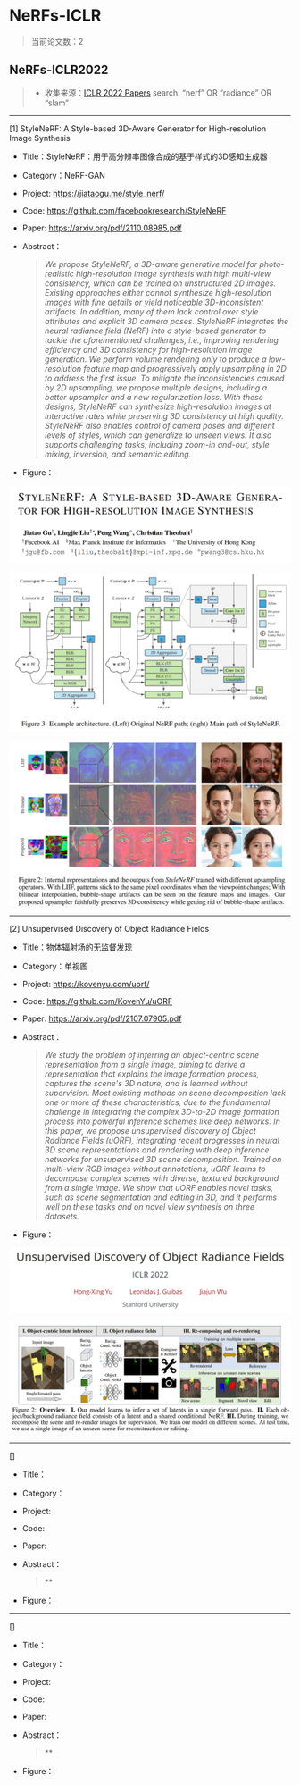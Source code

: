 # NeRFs-ICLR

> 当前论文数：2



## NeRFs-ICLR2022

> - 收集来源：[ICLR 2022 Papers](https://iclr.cc/virtual/2022/papers.html?filter=titles)  search: “nerf” OR “radiance” OR “slam”







---

[1] StyleNeRF: A Style-based 3D-Aware Generator for High-resolution Image Synthesis

- Title：StyleNeRF：用于高分辨率图像合成的基于样式的3D感知生成器

- Category：NeRF-GAN

- Project: https://jiataogu.me/style_nerf/

- Code: https://github.com/facebookresearch/StyleNeRF

- Paper: https://arxiv.org/pdf/2110.08985.pdf

- Abstract：

  > *We propose StyleNeRF, a 3D-aware generative model for photo-realistic high-resolution image synthesis with high multi-view consistency, which can be trained on unstructured 2D images. Existing approaches either cannot synthesize high-resolution images with fine details or yield noticeable 3D-inconsistent artifacts. In addition, many of them lack control over style attributes and explicit 3D camera poses. StyleNeRF integrates the neural radiance field (NeRF) into a style-based generator to tackle the aforementioned challenges, i.e., improving rendering efficiency and 3D consistency for high-resolution image generation. We perform volume rendering only to produce a low-resolution feature map and progressively apply upsampling in 2D to address the first issue. To mitigate the inconsistencies caused by 2D upsampling, we propose multiple designs, including a better upsampler and a new regularization loss. With these designs, StyleNeRF can synthesize high-resolution images at interactive rates while preserving 3D consistency at high quality. StyleNeRF also enables control of camera poses and different levels of styles, which can generalize to unseen views. It also supports challenging tasks, including zoom-in and-out, style mixing, inversion, and semantic editing.*

- Figure：

![image-20230411161955401](NeRFs-ICLR.assets/image-20230411161955401.png)

![image-20230411162031376](NeRFs-ICLR.assets/image-20230411162031376.png)

![image-20230411162109855](NeRFs-ICLR.assets/image-20230411162109855.png)













---

[2] Unsupervised Discovery of Object Radiance Fields

- Title：物体辐射场的无监督发现

- Category：单视图

- Project: https://kovenyu.com/uorf/

- Code: https://github.com/KovenYu/uORF

- Paper: https://arxiv.org/pdf/2107.07905.pdf

- Abstract：

  > *We study the problem of inferring an object-centric scene representation from a single image, aiming to derive a representation that explains the image formation process, captures the scene's 3D nature, and is learned without supervision. Most existing methods on scene decomposition lack one or more of these characteristics, due to the fundamental challenge in integrating the complex 3D-to-2D image formation process into powerful inference schemes like deep networks. In this paper, we propose unsupervised discovery of Object Radiance Fields (uORF), integrating recent progresses in neural 3D scene representations and rendering with deep inference networks for unsupervised 3D scene decomposition. Trained on multi-view RGB images without annotations, uORF learns to decompose complex scenes with diverse, textured background from a single image. We show that uORF enables novel tasks, such as scene segmentation and editing in 3D, and it performs well on these tasks and on novel view synthesis on three datasets.*

- Figure：

![image-20230411161827014](NeRFs-ICLR.assets/image-20230411161827014.png)

![image-20230411161847118](NeRFs-ICLR.assets/image-20230411161847118.png)











---

[] 

- Title：

- Category：

- Project: 

- Code: 

- Paper: 

- Abstract：

  > **

- Figure：







---

[] 

- Title：

- Category：

- Project: 

- Code: 

- Paper: 

- Abstract：

  > **

- Figure：









